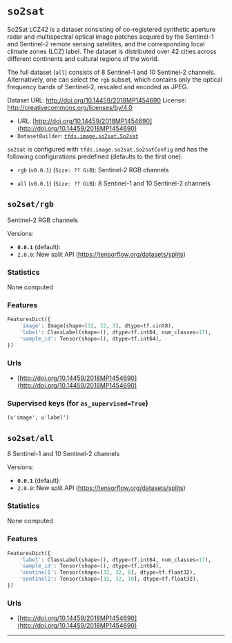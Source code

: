 <div itemscope itemtype="http://schema.org/Dataset">
  <div itemscope itemprop="includedInDataCatalog" itemtype="http://schema.org/DataCatalog">
    <meta itemprop="name" content="TensorFlow Datasets" />
  </div>

  <meta itemprop="name" content="so2sat" />
  <meta itemprop="description" content="So2Sat LCZ42 is a dataset consisting of co-registered synthetic aperture radar&#10;and multispectral optical image patches acquired by the Sentinel-1 and&#10;Sentinel-2 remote sensing satellites, and the corresponding local climate zones&#10;(LCZ) label. The dataset is distributed over 42 cities across different&#10;continents and cultural regions of the world.&#10;&#10;The full dataset (`all`) consists of 8 Sentinel-1 and 10 Sentinel-2 channels.&#10;Alternatively, one can select the `rgb` subset, which contains only the optical&#10;frequency bands of Sentinel-2, rescaled and encoded as JPEG.&#10;&#10;Dataset URL: http://doi.org/10.14459/2018MP1454690&#10;License: http://creativecommons.org/licenses/by/4.0&#10;&#10;&#10;To use this dataset:&#10;&#10;```python&#10;import tensorflow_datasets as tfds&#10;&#10;ds = tfds.load('so2sat', split='train')&#10;for ex in ds.take(4):&#10;  print(ex)&#10;```&#10;&#10;See [the guide](https://www.tensorflow.org/datasets/overview) for more&#10;informations on [tensorflow_datasets](https://www.tensorflow.org/datasets).&#10;&#10;" />
  <meta itemprop="url" content="https://www.tensorflow.org/datasets/catalog/so2sat" />
  <meta itemprop="sameAs" content="http://doi.org/10.14459/2018MP1454690" />
  <meta itemprop="citation" content="" />
</div>

# `so2sat`

So2Sat LCZ42 is a dataset consisting of co-registered synthetic aperture radar
and multispectral optical image patches acquired by the Sentinel-1 and
Sentinel-2 remote sensing satellites, and the corresponding local climate zones
(LCZ) label. The dataset is distributed over 42 cities across different
continents and cultural regions of the world.

The full dataset (`all`) consists of 8 Sentinel-1 and 10 Sentinel-2 channels.
Alternatively, one can select the `rgb` subset, which contains only the optical
frequency bands of Sentinel-2, rescaled and encoded as JPEG.

Dataset URL: http://doi.org/10.14459/2018MP1454690 License:
http://creativecommons.org/licenses/by/4.0

*   URL:
    [http://doi.org/10.14459/2018MP1454690](http://doi.org/10.14459/2018MP1454690)
*   `DatasetBuilder`:
    [`tfds.image.so2sat.So2sat`](https://github.com/tensorflow/datasets/tree/master/tensorflow_datasets/image/so2sat.py)

`so2sat` is configured with `tfds.image.so2sat.So2satConfig` and has the
following configurations predefined (defaults to the first one):

*   `rgb` (`v0.0.1`) (`Size: ?? GiB`): Sentinel-2 RGB channels

*   `all` (`v0.0.1`) (`Size: ?? GiB`): 8 Sentinel-1 and 10 Sentinel-2 channels

## `so2sat/rgb`
Sentinel-2 RGB channels

Versions:

*   **`0.0.1`** (default):
*   `2.0.0`: New split API (https://tensorflow.org/datasets/splits)

### Statistics
None computed

### Features
```python
FeaturesDict({
    'image': Image(shape=(32, 32, 3), dtype=tf.uint8),
    'label': ClassLabel(shape=(), dtype=tf.int64, num_classes=17),
    'sample_id': Tensor(shape=(), dtype=tf.int64),
})
```

### Urls

*   [http://doi.org/10.14459/2018MP1454690](http://doi.org/10.14459/2018MP1454690)

### Supervised keys (for `as_supervised=True`)
`(u'image', u'label')`

## `so2sat/all`
8 Sentinel-1 and 10 Sentinel-2 channels

Versions:

*   **`0.0.1`** (default):
*   `2.0.0`: New split API (https://tensorflow.org/datasets/splits)

### Statistics
None computed

### Features
```python
FeaturesDict({
    'label': ClassLabel(shape=(), dtype=tf.int64, num_classes=17),
    'sample_id': Tensor(shape=(), dtype=tf.int64),
    'sentinel1': Tensor(shape=[32, 32, 8], dtype=tf.float32),
    'sentinel2': Tensor(shape=[32, 32, 10], dtype=tf.float32),
})
```

### Urls

*   [http://doi.org/10.14459/2018MP1454690](http://doi.org/10.14459/2018MP1454690)

--------------------------------------------------------------------------------
